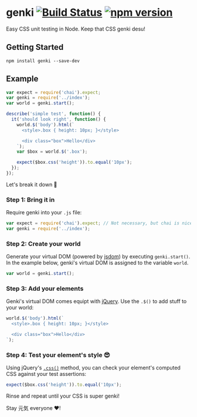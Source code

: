 # genki [![Build Status](https://travis-ci.org/ItsJonQ/genki.svg?branch=master)](https://travis-ci.org/ItsJonQ/genki) [![npm version](https://badge.fury.io/js/genki.svg)](https://badge.fury.io/js/genki)

Easy CSS unit testing in Node. Keep that CSS genki desu!

## Getting Started

```
npm install genki --save-dev
```

## Example

```js
var expect = require('chai').expect;
var genki = require('../index');
var world = genki.start();

describe('simple test', function() {
  it('should look right', function() {
    world.$('body').html(`
      <style>.box { height: 10px; }</style>

      <div class="box">Hello</div>
    `);
    var $box = world.$('.box');

    expect($box.css('height')).to.equal('10px');
  });
});
```

Let's break it down 💪

### Step 1: Bring it in

Require genki into your `.js` file:

```js
var expect = require('chai').expect; // Not necessary, but chai is nice
var genki = require('../index');
```

### Step 2: Create your world

Generate your virtual DOM (powered by [jsdom](https://github.com/tmpvar/jsdom)) by executing `genki.start()`. In the example below, genki's virtual DOM is assigned to the variable `world`.

```js
var world = genki.start();
```

### Step 3: Add your elements

Genki's virtual DOM comes equipt with [jQuery](https://github.com/jquery/jquery). Use the `.$()` to add stuff to your world:

```js
world.$('body').html(`
  <style>.box { height: 10px; }</style>

  <div class="box">Hello</div>
`);
```

### Step 4: Test your element's style 😎

Using jQuery's [`.css()`](http://api.jquery.com/css/) method, you can check your element's computed CSS against your test assertions:

```js
expect($box.css('height')).to.equal('10px');
```

Rinse and repeat until your CSS is super genki!


Stay 元気 everyone ❤️!
